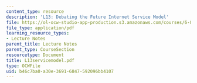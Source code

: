 ```yaml
---
content_type: resource
description: 'L13: Debating the Future Internet Service Model'
file: https://ol-ocw-studio-app-production.s3.amazonaws.com/courses/6-829-computer-networks-fall-2002/b46c7ba0a30e36916847592096bb4107_L13servicemodel.pdf
file_type: application/pdf
learning_resource_types:
- Lecture Notes
parent_title: Lecture Notes
parent_type: CourseSection
resourcetype: Document
title: L13servicemodel.pdf
type: OCWFile
uid: b46c7ba0-a30e-3691-6847-592096bb4107
---
```

